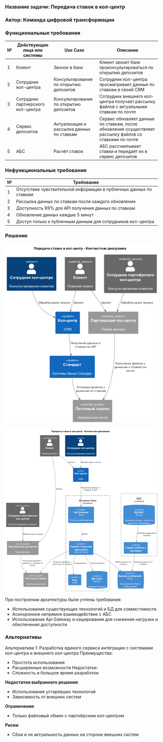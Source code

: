### <a name="_b7urdng99y53"></a>**Название задачи:** Передача ставок в кол-центр
### <a name="_hjk0fkfyohdk"></a>**Автор:** Команда цифровой трансформации
### <a name="_3bfxc9a45514"></a>**Функциональные требования**

| **№** | **Действующие лица или системы**  | **Use Case**                              | **Описание**                                                                                           |
|-------|-----------------------------------|-------------------------------------------|--------------------------------------------------------------------------------------------------------|
| 1     | Клиент                            | Звонок в банк                             | Клиент звонит банк проконсультироваться по открытию депозитов                                          |
| 2     | Сотрудник кол-центра              | Консультирование по открытию депозитов    | Сотрудник кол-центра просматривает данные по ставкам в своей CRM                                       |
| 3     | Сотрудник партнерского кол-центра | Консультирование по открытию депозитов    | Сотрудник внешнего кол-центра получает рассылку файлов с актуальными ставкам по почте                  |
| 4     | Сервис депозитов                  | Актуализация и рассылка данных по ставкам | Сервис обновляет данные по ставкам, после обновление осуществляет рассылку файлов со ставками по почте |
| 5     | АБС                               | Расчёт ставок                             | АБС рассчиитывает ставки и передаёт их в сервис депозитов                                              |

### <a name="_u8xz25hbrgql"></a>**Нефункциональные требования**

| **№** | **Требование**                                                     |
|-------|--------------------------------------------------------------------|
| 1     | Отсутствие чувствительной информации в публичных данных по ставкам |
| 2     | Рассылка данных по ставкам после каждого обновление                |
| 3     | Доступность 99% для API получения данных по ставкам                |
| 4     | Обновление данных каждые 5 минут                                   |
| 5     | Доступ только к публичным данным для сотрудников кол-центра        |

### <a name="_qmphm5d6rvi3"></a>**Решение**
![Контекст.png](./Контекст.png)

![Контейнер.png](./Контейнер.png)

При построении архитектуры были учтены требования:
- Использование существующих технологий и БД для совместимости
- Асинхронное непрямое взаимодействие с АБС
- Использование Api Gateway и кэширования для снижения нагрузки и обеспечения доступности

### <a name="_bjrr7veeh80c"></a>**Альтернативы**

Альтернатива 1: Разработка единого сервиса интеграции с системами кол-центра и внешнего кол-центра
Преимущества:
- Простота использования
- Расширенные возможности
Недостатки:
- Сложность и большое время разработки

**Недостатки выбранного решения**:
- Использование устаревших технологий
- Зависимость от внешних систем

**Ограничения**:
- Только файловый обмен с партнёрским кол-центром

**Риски**:
- Сбои и не актуальность данных на стороне внешних систем
